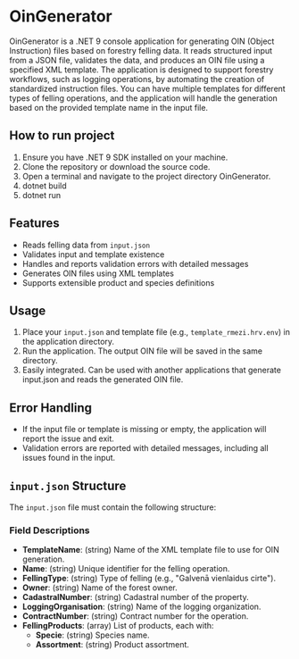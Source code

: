﻿# OinGenerator

OinGenerator is a .NET 9 console application for generating OIN (Object Instruction) files based on forestry felling data. It reads structured input from a JSON file, validates the data, and produces an OIN file using a specified XML template. 
The application is designed to support forestry workflows, such as logging operations, by automating the creation of standardized instruction files.
You can have multiple templates for different types of felling operations, and the application will handle the generation based on the provided template name in the input file.

## How to run project

1. Ensure you have .NET 9 SDK installed on your machine.
2. Clone the repository or download the source code.
3. Open a terminal and navigate to the project directory OinGenerator.
4. dotnet build
5. dotnet run


## Features

- Reads felling data from `input.json`
- Validates input and template existence
- Handles and reports validation errors with detailed messages
- Generates OIN files using XML templates
- Supports extensible product and species definitions

## Usage

1. Place your `input.json` and template file (e.g., `template_rmezi.hrv.env`) in the application directory.
2. Run the application. The output OIN file will be saved in the same directory.
3. Easily integrated. Can be used with another applications that generate input.json and reads the generated OIN file. 

## Error Handling

- If the input file or template is missing or empty, the application will report the issue and exit.
- Validation errors are reported with detailed messages, including all issues found in the input.


## `input.json` Structure

The `input.json` file must contain the following structure:
### Field Descriptions

- **TemplateName**: (string) Name of the XML template file to use for OIN generation.
- **Name**: (string) Unique identifier for the felling operation.
- **FellingType**: (string) Type of felling (e.g., "Galvenā vienlaidus cirte").
- **Owner**: (string) Name of the forest owner.
- **CadastralNumber**: (string) Cadastral number of the property.
- **LoggingOrganisation**: (string) Name of the logging organization.
- **ContractNumber**: (string) Contract number for the operation.
- **FellingProducts**: (array) List of products, each with:
  - **Specie**: (string) Species name.
  - **Assortment**: (string) Product assortment.

